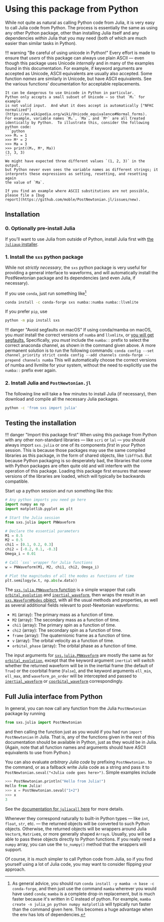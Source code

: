 # Using this package from Python

While not quite as natural as calling Python code from Julia, it is
very easy to call Julia code from Python.  The process is essentially
the same as using any other Python package, other than installing
Julia itself and any dependencies *within* Julia that you may need
(both of which are much easier than similar tasks in Python).

!!! warning "Be careful of using unicode in Python!"
    Every effort is made to ensure that *users* of this package can always use
    plain ASCII — even though this package uses Unicode *internally* and in many
    of the examples found in this documentation.  For example, if keyword
    arguments are accepted as Unicode, ASCII equivalents are usually also
    accepted.  Some function *names* are similarly in Unicode, but have ASCII
    equivalents.  See the various functions' documentation for acceptable
    replacements.

    It can be dangerous to use Unicode in Python in particular.
    Python only accepts a small subset of Unicode — so that `M₁` for example
    is not valid input.  And what it does accept is automatically ["NFKC
    normalized"](https://en.wikipedia.org/wiki/Unicode_equivalence#Normal_forms).
    For example, variable names `Mₐ`, `Ma`, and `Mᵃ` are all treated
    identically by Python.  To illustrate this, consider the following
    python code:
    ```python
    >>> Mₐ = 1
    >>> Mᵃ = 2
    >>> Ma = 3
    >>> print((Mₐ, Mᵃ, Ma))
    (3, 3, 3)
    ```
    We might have expected three different values `(1, 2, 3)` in the output,
    but Python never even sees the variable names as different strings; it
    interprets these expressions as setting, resetting, and resetting again
    the value of `Ma`.

    If you find an example where ASCII substitutions are not possible,
    please file a [bug
    report](https://github.com/moble/PostNewtonian.jl/issues/new).

## Installation

### 0. Optionally pre-install Julia

If you'll want to use Julia from outside of Python, install Julia
first with [the `juliaup`
installer](https://github.com/JuliaLang/juliaup?tab=readme-ov-file#juliaup---julia-version-manager).

### 1. Install the `sxs` python package

While not *strictly necessary*, the `sxs` python package is very
useful for providing a general interface to waveforms, and will
automatically install the PostNewtonian package and its dependencies
(and even Julia, if necessary).

If you use `conda`, just run something like[^1]

```bash
conda install -c conda-forge sxs numba::numba numba::llvmlite
```

If you prefer `pip`, use

```bash
python -m pip install sxs
```

!!! danger "Avoid segfaults on macOS"
    If using conda/mamba on macOS, you *must* install the correct
    versions of `numba` and `llvmlite`, or [you will get
    segfaults.](https://github.com/numba/numba/issues/7857#issuecomment-1082246028)
    Specifically, you *must* include the `numba::` prefix to
    select the correct anaconda channel, as shown in the
    command given above.  A more permanent solution is to run the
    following commands:
    ```
    conda config --set channel_priority strict
    conda config --add channels conda-forge --prepend channels numba
    ```
    This will automatically choose the correct versions of numba and
    llvmlite for your system, without the need to explicitly use the
    `numba::` prefix ever again.

### 2. Install Julia and `PostNewtonian.jl`

The following line will take a few minutes to install Julia (if
necessary), then download and compile all the necessary Julia
packages.

```bash
python -c 'from sxs import julia'
```

## Testing the installation

!!! danger "Import this package first"
    When using this package from Python with any other non-standard
    libraries — like `scri` or `lal` — you should always import
    `sxs.julia` or one of its components *first* in your Python session.
    This is because those packages may use the same compiled libraries as
    this package, in the form of shared objects, like `libfftw3`.  But
    because Python packaging is so desperately bad, the libraries that
    come with Python packages are often quite old and will interfere with
    the operation of this package.  Loading this package first ensures
    that newer versions of the libraries are loaded, which will typically
    be backwards compatible.

Start up a python session and run something like this:

```python
# Any python imports you need go here
import numpy as np
import matplotlib.pyplot as plt

# Start the Julia session
from sxs.julia import PNWaveform

# Declare the essential parameters
M1 = 0.5
M2 = 0.5
chi1 = [0.1, 0.2, 0.3]
chi2 = [-0.2, 0.1, -0.3]
Omega_i = 0.01

# Call `sxs` wrapper for Julia functions
w = PNWaveform(M1, M2, chi1, chi2, Omega_i)

# Plot the magnitudes of all the modes as functions of time
plt.semilogy(w.t, np.abs(w.data))
```

The [`sxs.julia.PNWaveform`
function](https://github.com/sxs-collaboration/sxs/blob/e6aa63695fdb1a2f97cfb54e04dbbd5453142cd3/sxs/julia/__init__.py#L17-L86)
is a simple wrapper that calls [`orbital_evolution`](@ref) and
[`inertial_waveform`](@ref), then wraps the result in an
[`sxs.WaveformModes`
object](https://sxs.readthedocs.io/en/stable/api/waveforms/#waveformmodes-class),
with all the usual methods and properties, as well as several
additional fields relevant to post-Newtonian waveforms:

- `M1` (array): The primary mass as a function of time.
- `M2` (array): The secondary mass as a function of time.
- `chi1` (array): The primary spin as a function of time.
- `chi2` (array): The secondary spin as a function of time.
- `frame` (array): The quaternionic frame as a function of time.
- `v` (array): The orbital velocity as a function of time.
- `orbital_phase` (array): The orbital phase as a function of
    time.

The input arguments for
[`sxs.julia.PNWaveform`](https://github.com/sxs-collaboration/sxs/blob/e6aa63695fdb1a2f97cfb54e04dbbd5453142cd3/sxs/julia/__init__.py#L17-L86)
are mostly the same as for [`orbital_evolution`](@ref), except that
the keyword argument `inertial` will switch whether the returned
waveform will be in the inertial frame (the default of `True`) or the
coorbital frame (`False`), and the keyword arguments `ell_min`,
`ell_max`, and `waveform_pn_order` will be intercepted and passed to
[`inertial_waveform`](@ref) or [`coorbital_waveform`](@ref)
correspondingly.

## Full Julia interface from Python

In general, you can now call any function from the Julia
`PostNewtonian` package by running

```python
from sxs.julia import PostNewtonian
```

and then calling the function just as you would if you had run `import
PostNewtonian` in Julia.  That is, any of the functions given in the
rest of this documentation should be available in Python, just as they
would be in Julia.  (Again, note that all function names and arguments
should have ASCII equivalents to use from Python.)

You can also evaluate *arbitrary Julia code* by prefixing
`PostNewtonian.` to the command, or as a fallback write Julia code as
a string and pass it to `PostNewtonian.seval("<Julia code goes
here>")`.  Simple examples include

```python
>>> PostNewtonian.println("Hello from Julia!")
Hello from Julia!
>>> x = PostNewtonian.seval("1+2")
>>> x
3
```

See the [documentation for `juliacall`
here](https://github.com/cjdoris/PythonCall.jl#readme) for more
details.

Whenever they correspond naturally to built-in Python types — like
`int`, `float`, `str`, etc. — the returned objects will be converted
to such Python objects.  Otherwise, the returned objects will be
wrappers around Julia `Vector`s, `Matrix`es, or more generally shaped
`Array`s.  Usually, you will be able to pass these objects directly to
Python functions.  If you really need a `numpy` array, you can use the
`to_numpy()` method that the wrappers will support.

Of course, it is *much* simpler to call Python code from Julia, so if
you find yourself using a lot of Julia code, you may want to consider
flipping your approach.

[^1]: As general advice, you should run `conda install -y mamba -n
      base -c conda-forge`, and then just use the command `mamba`
      wherever you would have used `conda`; `mamba` is a complete
      drop-in replacement, but is much faster because it's written in
      C instead of python.  For example, `mamba create -n julia_pn
      python numpy matplotlib` will typically run faster than the
      command given here.  This becomes a huge advantage when the env
      has lots of dependencies.
